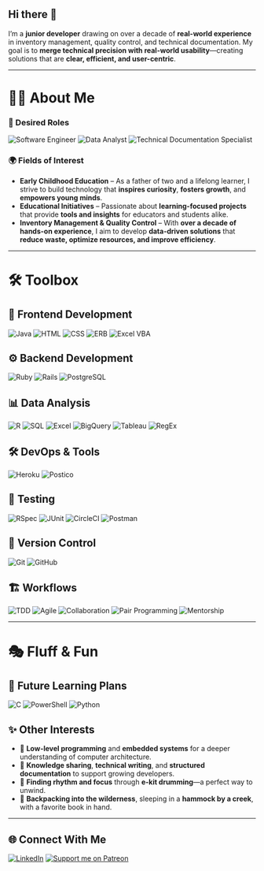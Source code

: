 ## Hi there 👋

I’m a **junior developer** drawing on over a decade of **real-world experience** in inventory management, quality control, and technical documentation. My goal is to **merge technical precision with real-world usability**—creating solutions that are **clear, efficient, and user-centric**.

---

# 👨‍💻 About Me  

### 🎯 Desired Roles  
![Software Engineer](https://img.shields.io/badge/Software%20Engineer-blue?style=for-the-badge)
![Data Analyst](https://img.shields.io/badge/Data%20Analyst-green?style=for-the-badge)
![Technical Documentation Specialist](https://img.shields.io/badge/Technical%20Documentation%20Specialist-purple?style=for-the-badge)

### 🌍 Fields of Interest  
- **Early Childhood Education** – As a father of two and a lifelong learner, I strive to build technology that **inspires curiosity**, **fosters growth**, and **empowers young minds**.  
- **Educational Initiatives** – Passionate about **learning-focused projects** that provide **tools and insights** for educators and students alike.  
- **Inventory Management & Quality Control** – With **over a decade of hands-on experience**, I aim to develop **data-driven solutions** that **reduce waste, optimize resources, and improve efficiency**.  

---

# 🛠️ Toolbox  

## 🚀 Frontend Development  
![Java](https://img.shields.io/badge/Java-ED8B00?style=for-the-badge&logo=java&logoColor=white)
![HTML](https://img.shields.io/badge/HTML-E34F26?style=for-the-badge&logo=html5&logoColor=white)
![CSS](https://img.shields.io/badge/CSS-1572B6?style=for-the-badge&logo=css3&logoColor=white)
![ERB](https://img.shields.io/badge/ERB-red?style=for-the-badge&logo=ruby)
![Excel VBA](https://img.shields.io/badge/Excel%20VBA-217346?style=for-the-badge&logo=microsoft-excel&logoColor=white)

## ⚙️ Backend Development  
![Ruby](https://img.shields.io/badge/Ruby-CC342D?style=for-the-badge&logo=ruby&logoColor=white)
![Rails](https://img.shields.io/badge/Rails-CC0000?style=for-the-badge&logo=rubyonrails&logoColor=white)
![PostgreSQL](https://img.shields.io/badge/PostgreSQL-336791?style=for-the-badge&logo=postgresql&logoColor=white)

## 📊 Data Analysis  
![R](https://img.shields.io/badge/R-276DC3?style=for-the-badge&logo=r&logoColor=white)
![SQL](https://img.shields.io/badge/SQL-4479A1?style=for-the-badge&logo=sqlite&logoColor=white)
![Excel](https://img.shields.io/badge/Excel-217346?style=for-the-badge&logo=microsoft-excel&logoColor=white)
![BigQuery](https://img.shields.io/badge/BigQuery-4285F4?style=for-the-badge&logo=googlecloud&logoColor=white)
![Tableau](https://img.shields.io/badge/Tableau-E97627?style=for-the-badge&logo=tableau&logoColor=white)
![RegEx](https://img.shields.io/badge/RegEx-323330?style=for-the-badge)

## 🛠 DevOps & Tools  
![Heroku](https://img.shields.io/badge/Heroku-430098?style=for-the-badge&logo=heroku&logoColor=white)
![Postico](https://img.shields.io/badge/Postico-blue?style=for-the-badge&logo=postgresql)

## 🧪 Testing  
![RSpec](https://img.shields.io/badge/RSpec-8A2BE2?style=for-the-badge&logo=ruby&logoColor=white)
![JUnit](https://img.shields.io/badge/JUnit-25A162?style=for-the-badge&logo=java)
![CircleCI](https://img.shields.io/badge/CircleCI-343434?style=for-the-badge&logo=circleci&logoColor=white)
![Postman](https://img.shields.io/badge/Postman-FF6C37?style=for-the-badge&logo=postman&logoColor=white)

## 🔗 Version Control  
![Git](https://img.shields.io/badge/Git-F05032?style=for-the-badge&logo=git&logoColor=white)
![GitHub](https://img.shields.io/badge/GitHub-181717?style=for-the-badge&logo=github&logoColor=white)

## 🏗️ Workflows  
![TDD](https://img.shields.io/badge/TDD-red?style=for-the-badge)
![Agile](https://img.shields.io/badge/Agile-blue?style=for-the-badge)
![Collaboration](https://img.shields.io/badge/Collaboration-green?style=for-the-badge)
![Pair Programming](https://img.shields.io/badge/Pair%20Programming-purple?style=for-the-badge)
![Mentorship](https://img.shields.io/badge/Mentorship-orange?style=for-the-badge)

---

# 🎭 Fluff & Fun  

## 🚀 Future Learning Plans  
![C](https://img.shields.io/badge/C-00599C?style=for-the-badge&logo=c&logoColor=white)
![PowerShell](https://img.shields.io/badge/PowerShell-5391FE?style=for-the-badge&logo=powershell&logoColor=white)
![Python](https://img.shields.io/badge/Python-3776AB?style=for-the-badge&logo=python&logoColor=white)

## ✨ Other Interests  
- 🔬 **Low-level programming** and **embedded systems** for a deeper understanding of computer architecture.  
- 🎤 **Knowledge sharing**, **technical writing**, and **structured documentation** to support growing developers.  
- 🥁 **Finding rhythm and focus** through **e-kit drumming**—a perfect way to unwind.  
- 🌿 **Backpacking into the wilderness**, sleeping in a **hammock by a creek**, with a favorite book in hand.  

---

## 🌐 Connect With Me  
[![LinkedIn](https://img.shields.io/badge/LinkedIn-0A66C2?style=for-the-badge&logo=linkedin&logoColor=white)](https://www.linkedin.com/in/stephen-aa-nash/)
[![Support me on Patreon](https://img.shields.io/badge/Patreon-Support-orange?logo=patreon&logoColor=white)](https://www.patreon.com/s2an)
